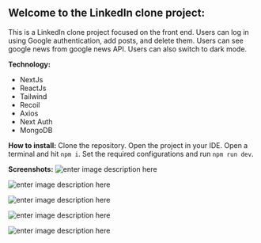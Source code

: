 ## **Welcome to the LinkedIn clone project:**

This is a LinkedIn clone project focused on the front end. Users can
log in using Google authentication, add posts, and delete them. Users
can see google news from google news API. Users can also switch to dark mode.

**Technology:**
- NextJs
- ReactJs
- Tailwind
- Recoil
- Axios
- Next Auth
- MongoDB

**How to install:**
Clone the repository. Open the project in your IDE. Open a terminal and hit `npm i`.
Set the required configurations and run `npm run dev`.


**Screenshots:**
![enter image description here](https://i.ibb.co/Pwcv3j4/linkedin-ss-1.png)


![enter image description here](https://i.ibb.co/GpTQ8LH/linkedin-ss-2.png)


![enter image description here](https://i.ibb.co/02BjWg6/linkedin-ss-3.png)

![enter image description here](https://i.ibb.co/cvSFW85/linkedin-ss-4.png)

![enter image description here](https://i.ibb.co/9HYg3G6/linkedin-ss-5.png)